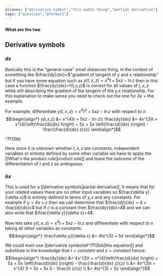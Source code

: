 ```yaml
---
aliases: ["derivative symbol","this maths thing","partial derivative"]
tags: ["Question","QFormat3"]
---
```


#### What are the two
## Derivative symbols
### $d x$
Basically this is the "general case" small distances thing, in the context of something like $\frac{dy}{dx}=$"gradient of tangent of y and x relationship" but if you have some equation such as $y(t,x,z) = x^{4}t + 5xz - \ln z$ then in this case a function $\frac{dy}{dx}=f(t,x,z)$ is correct for all values of $t,x,z$ while still describing the gradient of the tangent of the y,x relationship. 
For this explanation to make sense you need to check out the one for $\delta x$ + the example.

For example, differentiate $y(t,x,z) = x^{4}t^{3} + 5xz - \ln z$ with respect to $x$:
$$\begin{align*}
y(t,x,z) &= x^{4}t + 5xz - \ln z\\
\frac{dy}{dx} &= 4x^{3}t + x^{4}\left(\frac{d}{dx} t\right) + 5z + 5x \left(\frac{d}{dx} z\right) - \frac{\frac{d}{dx} z}{z} 
\end{align*}$$

^7f12bb

Here since it is unknown whether $t,x,z$ are constants, independent variables or entirely defined by some other variable we have to apply the [[What's the product rule|product rule]] and leave the outcome of the differentiation of $t$ and $z$ as ambiguous.

### $\delta x$
This is used for a [[derivative symbols|partial derivative]], it means that for your related values there are no other input variables so $\frac{\delta y}{\delta x}$ is entirely defined in terms of $y$,$x$ and any constants.
For example if $y=4x+c$ then we can determine that $\frac{dy}{dx} = 4 + \frac{d}{dx}c$ but if $c$ is a constant then $\frac{dy}{dx}=4$ and we can also write that $\frac{\delta y}{\delta x}=4$.

Now lets take $y(t,x,z) = x^{4}t + 5xz - \ln z$ and differentiate with respect to $x$ taking all other variables as constants:
$$\begin{align*}
\frac{\delta y}{\delta x} &= 4tx^{3} + 5z
\end{align*}$$

We could even use [[derivative symbols#^7f12bb|this equation]] and substitute in the knowledge that $t=constant$ and $z=constant$ hence:
$$\begin{align*}
\frac{dy}{dx} &= 4x^{3}t + x^{4}\left(\frac{d}{dx} t\right) + 5z + 5x \left(\frac{d}{dx} z\right) - \frac{\frac{d}{dx} z}{z} \\
 &= 4x^{3}t + x^{4} 0 + 5z + 5x 0 - \frac{0 z}{z} \\
&= 4tx^{3} + 5z
\end{align*}$$